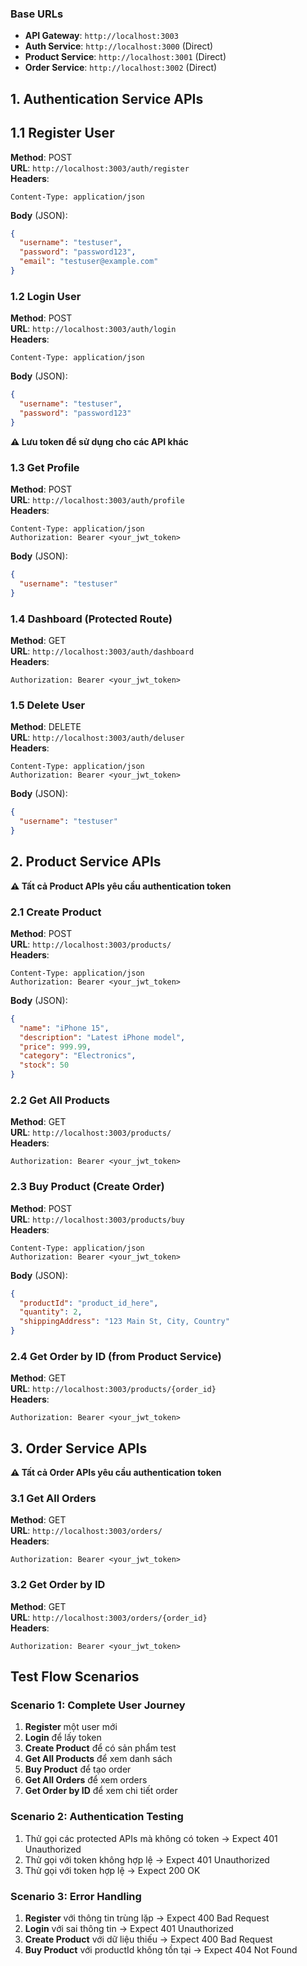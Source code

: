### Base URLs
- **API Gateway**: `http://localhost:3003`
- **Auth Service**: `http://localhost:3000` (Direct)
- **Product Service**: `http://localhost:3001` (Direct)
- **Order Service**: `http://localhost:3002` (Direct)


## 1. Authentication Service APIs

## 1.1 Register User
**Method**: POST  
**URL**: `http://localhost:3003/auth/register`  
**Headers**:
```
Content-Type: application/json
```
**Body** (JSON):
```json
{
  "username": "testuser",
  "password": "password123",
  "email": "testuser@example.com"
}
```

### 1.2 Login User
**Method**: POST  
**URL**: `http://localhost:3003/auth/login`  
**Headers**:
```
Content-Type: application/json
```
**Body** (JSON):
```json
{
  "username": "testuser",
  "password": "password123"
}
```
**⚠️ Lưu token để sử dụng cho các API khác**

### 1.3 Get Profile
**Method**: POST  
**URL**: `http://localhost:3003/auth/profile`  
**Headers**:
```
Content-Type: application/json
Authorization: Bearer <your_jwt_token>
```
**Body** (JSON):
```json
{
  "username": "testuser"
}
```

### 1.4 Dashboard (Protected Route)
**Method**: GET  
**URL**: `http://localhost:3003/auth/dashboard`  
**Headers**:
```
Authorization: Bearer <your_jwt_token>
```

### 1.5 Delete User
**Method**: DELETE  
**URL**: `http://localhost:3003/auth/deluser`  
**Headers**:
```
Content-Type: application/json
Authorization: Bearer <your_jwt_token>
```
**Body** (JSON):
```json
{
  "username": "testuser"
}
```

## 2. Product Service APIs

**⚠️ Tất cả Product APIs yêu cầu authentication token**

### 2.1 Create Product
**Method**: POST  
**URL**: `http://localhost:3003/products/`  
**Headers**:
```
Content-Type: application/json
Authorization: Bearer <your_jwt_token>
```
**Body** (JSON):
```json
{
  "name": "iPhone 15",
  "description": "Latest iPhone model",
  "price": 999.99,
  "category": "Electronics",
  "stock": 50
}
```

### 2.2 Get All Products
**Method**: GET  
**URL**: `http://localhost:3003/products/`  
**Headers**:
```
Authorization: Bearer <your_jwt_token>
```

### 2.3 Buy Product (Create Order)
**Method**: POST  
**URL**: `http://localhost:3003/products/buy`  
**Headers**:
```
Content-Type: application/json
Authorization: Bearer <your_jwt_token>
```
**Body** (JSON):
```json
{
  "productId": "product_id_here",
  "quantity": 2,
  "shippingAddress": "123 Main St, City, Country"
}
```

### 2.4 Get Order by ID (from Product Service)
**Method**: GET  
**URL**: `http://localhost:3003/products/{order_id}`  
**Headers**:
```
Authorization: Bearer <your_jwt_token>
```

## 3. Order Service APIs

**⚠️ Tất cả Order APIs yêu cầu authentication token**

### 3.1 Get All Orders
**Method**: GET  
**URL**: `http://localhost:3003/orders/`  
**Headers**:
```
Authorization: Bearer <your_jwt_token>
```

### 3.2 Get Order by ID
**Method**: GET  
**URL**: `http://localhost:3003/orders/{order_id}`  
**Headers**:
```
Authorization: Bearer <your_jwt_token>
```

## Test Flow Scenarios

### Scenario 1: Complete User Journey
1. **Register** một user mới
2. **Login** để lấy token
3. **Create Product** để có sản phẩm test
4. **Get All Products** để xem danh sách
5. **Buy Product** để tạo order
6. **Get All Orders** để xem orders
7. **Get Order by ID** để xem chi tiết order

### Scenario 2: Authentication Testing
1. Thử gọi các protected APIs mà không có token → Expect 401 Unauthorized
2. Thử gọi với token không hợp lệ → Expect 401 Unauthorized
3. Thử gọi với token hợp lệ → Expect 200 OK

### Scenario 3: Error Handling
1. **Register** với thông tin trùng lặp → Expect 400 Bad Request
2. **Login** với sai thông tin → Expect 401 Unauthorized
3. **Create Product** với dữ liệu thiếu → Expect 400 Bad Request
4. **Buy Product** với productId không tồn tại → Expect 404 Not Found